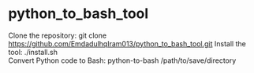 # python_to_bash_tool

Clone the repository: git clone https://github.com/EmdadulhqIram013/python_to_bash_tool.git 
Install the tool: ./install.sh     
Convert Python code to Bash: python-to-bash /path/to/save/directory
